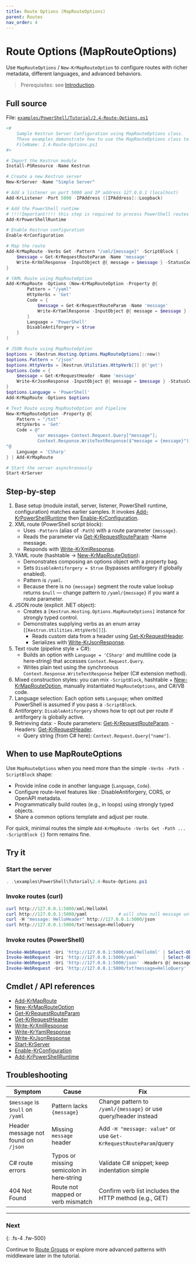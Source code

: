 ```yaml
---
title: Route Options (MapRouteOptions)
parent: Routes
nav_order: 4
---
```


# Route Options (MapRouteOptions)

Use `MapRouteOptions` / `New-KrMapRouteOption` to configure routes with richer metadata, different languages, and advanced behaviors.

> Prerequisites: see [Introduction][Introduction].

## Full source

File: [`examples/PowerShell/Tutorial/2.4-Route-Options.ps1`][2.4-Route-Options.ps1]

```powershell
<#
    Sample Kestrun Server Configuration using MapRouteOptions class.
    These examples demonstrate how to use the MapRouteOptions class to configure routes in a Kestrun server.
    FileName: 2.4-Route-Options.ps1
#>

# Import the Kestrun module
Install-PSResource -Name Kestrun

# Create a new Kestrun server
New-KrServer -Name "Simple Server"

# Add a listener on port 5000 and IP address 127.0.0.1 (localhost)
Add-KrListener -Port 5000 -IPAddress ([IPAddress]::Loopback)

# Add the PowerShell runtime
# !!!!Important!!!! this step is required to process PowerShell routes and middlewares
Add-KrPowerShellRuntime

# Enable Kestrun configuration
Enable-KrConfiguration

# Map the route
Add-KrMapRoute -Verbs Get -Pattern "/xml/{message}" -ScriptBlock {
    $message = Get-KrRequestRouteParam -Name 'message'
    Write-KrXmlResponse -InputObject @{ message = $message } -StatusCode 200
}

# YAML Route using MapRouteOption
Add-KrMapRoute -Options (New-KrMapRouteOption -Property @{
        Pattern = "/yaml"
        HttpVerbs = 'Get'
        Code = {
            $message = Get-KrRequestRouteParam -Name 'message'
            Write-KrYamlResponse -InputObject @{ message = $message } -StatusCode 200
        }
        Language = 'PowerShell'
        DisableAntiforgery = $true
    }
)

# JSON Route using MapRouteOption
$options = [Kestrun.Hosting.Options.MapRouteOptions]::new()
$options.Pattern = "/json"
$options.HttpVerbs = [Kestrun.Utilities.HttpVerb[]] @('get')
$options.Code = {
    $message = Get-KrRequestHeader -Name 'message'
    Write-KrJsonResponse -InputObject @{ message = $message } -StatusCode 200
}
$options.Language = 'PowerShell'
Add-KrMapRoute -Options $options

# Text Route using MapRouteOption and Pipeline
New-KrMapRouteOption -Property @{
    Pattern = "/txt"
    HttpVerbs = 'Get'
    Code = @"
            var message= Context.Request.Query["message"]; 
            Context.Response.WriteTextResponse($"message = {message}");
"@
    Language = 'CSharp'
} | Add-KrMapRoute

# Start the server asynchronously
Start-KrServer
```

## Step-by-step

1. Base setup (module install, server, listener, PowerShell runtime, configuration)
    matches earlier samples.
        It invokes [Add-KrPowerShellRuntime][Add-KrPowerShellRuntime] then
        [Enable-KrConfiguration][Enable-KrConfiguration].
2. XML route (PowerShell script block):
    - Uses `-Pattern` (alias of `-Path`) with a route parameter `{message}`.
    - Reads the parameter via [Get-KrRequestRouteParam][Get-KrRequestRouteParam] -Name message.
    - Responds with [Write-KrXmlResponse][Write-KrXmlResponse].
3. YAML route (hashtable -> [New-KrMapRouteOption][New-KrMapRouteOption]):
    - Demonstrates composing an options object with a property bag.
    - Sets `DisableAntiforgery = $true` (bypasses antiforgery if globally enabled).
    - Pattern is `/yaml`.
    - Because there is no `{message}` segment the route value lookup returns `$null` — change pattern to `/yaml/{message}` if you want a route parameter.
4. JSON route (explicit .NET object):
     - Creates a `[Kestrun.Hosting.Options.MapRouteOptions]` instance for strongly
         typed control.
     - Demonstrates supplying verbs as an enum array (`[Kestrun.Utilities.HttpVerb[]]`).
        - Reads custom data from a header using [Get-KrRequestHeader][Get-KrRequestHeader].
        - Serializes with [Write-KrJsonResponse][Write-KrJsonResponse].
5. Text route (pipeline style + C#):
   - Builds an option with `Language = 'CSharp'` and multiline code (a here‑string) that accesses `Context.Request.Query`.
   - Writes plain text using the synchronous `Context.Response.WriteTextResponse` helper (C# extension method).
6. Mixed construction styles:
    you can mix `-ScriptBlock`, hashtable + [New-KrMapRouteOption][New-KrMapRouteOption],
    manually instantiated `MapRouteOptions`, and C#/VB code.
7. Language selection: Each option sets `Language`; when omitted PowerShell is assumed if you pass a `-ScriptBlock`.
8. Antiforgery: `DisableAntiforgery` shows how to opt out per route if antiforgery is globally active.
9. Retrieving data:
        - Route parameters: [Get-KrRequestRouteParam][Get-KrRequestRouteParam].
        - Headers: [Get-KrRequestHeader][Get-KrRequestHeader].
    - Query string (from C# here): `Context.Request.Query["name"]`.

## When to use MapRouteOptions

Use `MapRouteOptions` when you need more than the simple `-Verbs -Path -ScriptBlock` shape:

- Provide inline code in another language (`Language`, `Code`).
- Configure route-level features like : DisableAntiforgery, CORS, or OpenAPI metadata.
- Programmatically build routes (e.g., in loops) using strongly typed objects.
- Share a common options template and adjust per route.

For quick, minimal routes the simple `Add-KrMapRoute -Verbs Get -Path ... -ScriptBlock {}` form remains fine.

## Try it

### Start the server

```powershell
. .\examples\PowerShell\Tutorial\2.4-Route-Options.ps1
```

### Invoke routes (curl)

```powershell
curl http://127.0.0.1:5000/xml/HelloXml
curl http://127.0.0.1:5000/yaml            # will show null message unless you change pattern
curl -H "message: HelloHeader" http://127.0.0.1:5000/json
curl http://127.0.0.1:5000/txt?message=HelloQuery
```

### Invoke routes (PowerShell)

```powershell
Invoke-WebRequest -Uri 'http://127.0.0.1:5000/xml/HelloXml' | Select-Object -ExpandProperty Content
Invoke-WebRequest -Uri 'http://127.0.0.1:5000/yaml'         | Select-Object -ExpandProperty Content
Invoke-WebRequest -Uri 'http://127.0.0.1:5000/json' -Headers @{ message = 'HelloHeader' } | Select-Object -ExpandProperty Content
Invoke-WebRequest -Uri 'http://127.0.0.1:5000/txt?message=HelloQuery' | Select-Object -ExpandProperty Content
```

## Cmdlet / API references

- [Add-KrMapRoute][Add-KrMapRoute]
- [New-KrMapRouteOption][New-KrMapRouteOption]
- [Get-KrRequestRouteParam][Get-KrRequestRouteParam]
- [Get-KrRequestHeader][Get-KrRequestHeader]
- [Write-KrXmlResponse][Write-KrXmlResponse]
- [Write-KrYamlResponse][Write-KrYamlResponse]
- [Write-KrJsonResponse][Write-KrJsonResponse]
- [Start-KrServer][Start-KrServer]
- [Enable-KrConfiguration][Enable-KrConfiguration]
- [Add-KrPowerShellRuntime][Add-KrPowerShellRuntime]

## Troubleshooting

| Symptom                             | Cause                                     | Fix                                                              |
|-------------------------------------|-------------------------------------------|------------------------------------------------------------------|
| `$message` is `$null` on `/yaml`    | Pattern lacks `{message}`                 | Change pattern to `/yaml/{message}` or use query/header instead  |
| Header message not found on `/json` | Missing `message` header                  | Add `-H "message: value"` or use `Get-KrRequestRouteParam`/query |
| C# route errors                     | Typos or missing semicolon in here‑string | Validate C# snippet; keep indentation simple                     |
| 404 Not Found                       | Route not mapped or verb mismatch         | Confirm verb list includes the HTTP method (e.g., GET)           |

---

### Next

{: .fs-4 .fw-500}

Continue to [Route Groups][Next] or explore more advanced patterns with middleware later in the tutorial.

[Add-KrMapRoute]: /docs/pwsh/cmdlets/Add-KrMapRoute
[New-KrMapRouteOption]: /docs/pwsh/cmdlets/New-KrMapRouteOption
[Get-KrRequestRouteParam]: /docs/pwsh/cmdlets/Get-KrRequestRouteParam
[Get-KrRequestHeader]: /docs/pwsh/cmdlets/Get-KrRequestHeader
[Write-KrXmlResponse]: /docs/pwsh/cmdlets/Write-KrXmlResponse
[Write-KrYamlResponse]: /docs/pwsh/cmdlets/Write-KrYamlResponse
[Write-KrJsonResponse]: /docs/pwsh/cmdlets/Write-KrJsonResponse
[Start-KrServer]: /docs/pwsh/cmdlets/Start-KrServer
[Enable-KrConfiguration]: /docs/pwsh/cmdlets/Enable-KrConfiguration
[Add-KrPowerShellRuntime]: /docs/pwsh/cmdlets/Add-KrPowerShellRuntime
[Next]: ./5.Route-Groups
[2.4-Route-Options.ps1]: https://github.com/Kestrun/Kestrun/blob/main/examples/PowerShell/Tutorial/2.4-Route-Options.ps1
[Introduction]: [./Introduction#prerequisites]
